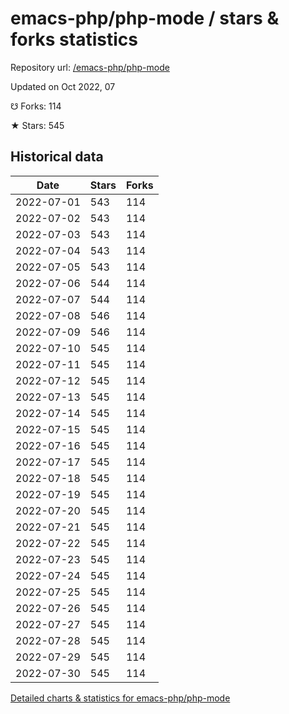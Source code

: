 # emacs-php/php-mode / stars & forks statistics

Repository url: [/emacs-php/php-mode](https://github.com/emacs-php/php-mode)

Updated on Oct 2022, 07

☋ Forks: 114

★ Stars: 545

## Historical data
| Date | Stars | Forks |
|------|-------|-------|
| 2022-07-01 | 543 | 114 | 
| 2022-07-02 | 543 | 114 | 
| 2022-07-03 | 543 | 114 | 
| 2022-07-04 | 543 | 114 | 
| 2022-07-05 | 543 | 114 | 
| 2022-07-06 | 544 | 114 | 
| 2022-07-07 | 544 | 114 | 
| 2022-07-08 | 546 | 114 | 
| 2022-07-09 | 546 | 114 | 
| 2022-07-10 | 545 | 114 | 
| 2022-07-11 | 545 | 114 | 
| 2022-07-12 | 545 | 114 | 
| 2022-07-13 | 545 | 114 | 
| 2022-07-14 | 545 | 114 | 
| 2022-07-15 | 545 | 114 | 
| 2022-07-16 | 545 | 114 | 
| 2022-07-17 | 545 | 114 | 
| 2022-07-18 | 545 | 114 | 
| 2022-07-19 | 545 | 114 | 
| 2022-07-20 | 545 | 114 | 
| 2022-07-21 | 545 | 114 | 
| 2022-07-22 | 545 | 114 | 
| 2022-07-23 | 545 | 114 | 
| 2022-07-24 | 545 | 114 | 
| 2022-07-25 | 545 | 114 | 
| 2022-07-26 | 545 | 114 | 
| 2022-07-27 | 545 | 114 | 
| 2022-07-28 | 545 | 114 | 
| 2022-07-29 | 545 | 114 | 
| 2022-07-30 | 545 | 114 | 


[Detailed charts & statistics for emacs-php/php-mode](https://reviewgithub.com/rep/emacs-php/php-mode)
